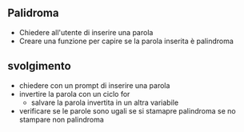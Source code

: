 ## Palidroma

- Chiedere all'utente di inserire una parola
- Creare una funzione per capire se la parola inserita è palindroma

## svolgimento

- chiedere con un prompt di inserire una parola
- invertire la parola con un ciclo for
  - salvare la parola invertita in un altra variabile
- verificare se le parole sono ugali se si stamapre palindroma se no stampare non palindroma
